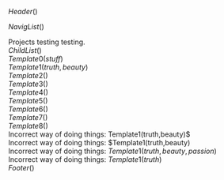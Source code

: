 $Header()$

$NavigList()$

Projects testing testing.<br>
$ChildList()$<br>
$Template0(stuff)$<br>
$Template1(truth,beauty)$<br>
$Template2()$<br>
$Template3()$<br>
$Template4()$<br>
$Template5()$<br>
$Template6()$<br>
$Template7()$<br>
$Template8()$<br>
Incorrect way of doing things: Template1(truth,beauty)$<br>
Incorrect way of doing things: $Template1(truth,beauty)<br>
Incorrect way of doing things: $Template1(truth,beauty,passion)$<br>
Incorrect way of doing things: $Template1(truth)$ <br>
$Footer()$
